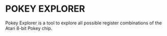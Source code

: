 POKEY EXPLORER
==============

Pokey Explorer is a tool to explore all possible register combinations of the Atari 8-bit Pokey chip.

